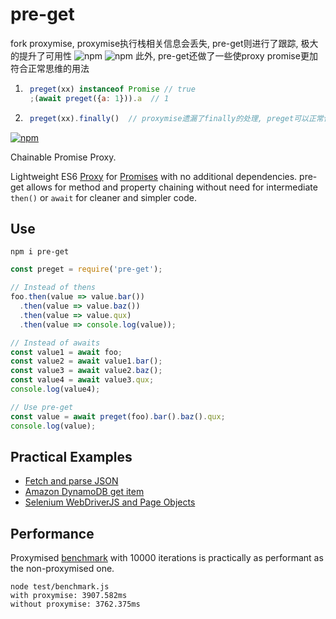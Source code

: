 # pre-get

fork proxymise, proxymise执行栈相关信息会丢失, pre-get则进行了跟踪, 极大的提升了可用性
![npm](./doc/pre-get-stack.png)
![npm](./doc/pre-get-stack2.png)
此外, pre-get还做了一些使proxy promise更加符合正常思维的用法
1. ``` javascript
    preget(xx) instanceof Promise // true 
    ;(await preget({a: 1})).a  // 1
    ```
2. ``` javascript
    preget(xx).finally()  // proxymise遗漏了finally的处理, preget可以正常使用
    ```

[![npm](https://img.shields.io/npm/v/pre-get.svg)](https://www.npmjs.com/package/pre-get)

Chainable Promise Proxy.

Lightweight ES6 [Proxy] for [Promises] with no additional dependencies. pre-get allows for method
and property chaining without need for intermediate `then()` or `await` for cleaner and simpler code.

[Proxy]: https://developer.mozilla.org/en-US/docs/Web/JavaScript/Reference/Global_Objects/Proxy
[Promises]: https://developer.mozilla.org/en-US/docs/Web/JavaScript/Reference/Global_Objects/Promise

## Use

```shell
npm i pre-get
```

```javascript
const preget = require('pre-get');

// Instead of thens
foo.then(value => value.bar())
  .then(value => value.baz())
  .then(value => value.qux)
  .then(value => console.log(value));

// Instead of awaits
const value1 = await foo;
const value2 = await value1.bar();
const value3 = await value2.baz();
const value4 = await value3.qux;
console.log(value4);

// Use pre-get
const value = await preget(foo).bar().baz().qux;
console.log(value);
```

## Practical Examples

- [Fetch and parse JSON](https://github.com/kozhevnikov/proxymise/blob/master/test/fetch.test.js)
- [Amazon DynamoDB get item](https://github.com/kozhevnikov/proxymise/blob/master/test/dynamodb.test.js)
- [Selenium WebDriverJS and Page Objects](https://github.com/kozhevnikov/proxymise/blob/master/test/selenium.test.js)

## Performance

Proxymised [benchmark] with 10000 iterations is practically as performant as the non-proxymised one.

[benchmark]: https://github.com/kozhevnikov/proxymise/blob/master/test/benchmark.js

```shell
node test/benchmark.js 
with proxymise: 3907.582ms
without proxymise: 3762.375ms
```
